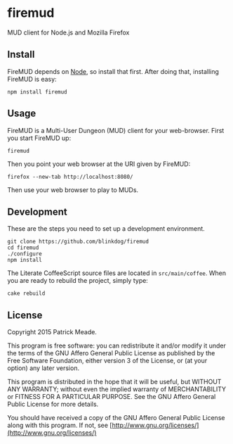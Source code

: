 # firemud
MUD client for Node.js and Mozilla Firefox

## Install
FireMUD depends on [Node](https://nodejs.org/download/), so install
that first. After doing that, installing FireMUD is easy:

    npm install firemud

## Usage
FireMUD is a Multi-User Dungeon (MUD) client for your web-browser.
First you start FireMUD up:

    firemud

Then you point your web browser at the URI given by FireMUD:

    firefox --new-tab http://localhost:8080/

Then use your web browser to play to MUDs.

## Development
These are the steps you need to set up a development environment.

    git clone https://github.com/blinkdog/firemud
    cd firemud
    ./configure
    npm install

The Literate CoffeeScript source files are located in `src/main/coffee`.
When you are ready to rebuild the project, simply type:

    cake rebuild

## License
Copyright 2015 Patrick Meade.

This program is free software: you can redistribute it and/or modify
it under the terms of the GNU Affero General Public License as published
by the Free Software Foundation, either version 3 of the License, or
(at your option) any later version.

This program is distributed in the hope that it will be useful,
but WITHOUT ANY WARRANTY; without even the implied warranty of
MERCHANTABILITY or FITNESS FOR A PARTICULAR PURPOSE.  See the
GNU Affero General Public License for more details.

You should have received a copy of the GNU Affero General Public License
along with this program.  If not, see [http://www.gnu.org/licenses/](http://www.gnu.org/licenses/)
